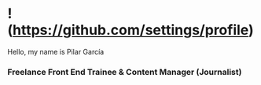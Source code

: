 # !(https://github.com/settings/profile) 
Hello, my name is Pilar García
### Freelance Front End Trainee & Content Manager (Journalist)
